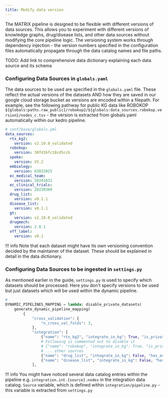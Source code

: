 ```yaml
---
title: Modify data version
---
```


The MATRIX pipeline is designed to be flexible with different versions of data sources. This allows you to experiment with different versions of knowledge graphs, drug/disease lists, and other data sources without modifying the core pipeline logic. The versioning system works through dependency injection - the version numbers specified in the configuration files automatically propagate through the data catalog names and file paths.

TODO: Add link to comprehensive data dictionary explaining each data source and its schema

### Configuring Data Sources in `globals.yaml`

The data sources to be used are specified in the `globals.yaml` file. These reflect the actual versions of the datasets AND how they are saved in our google cloud storage bucket as versions are encoded within a filepath. For example, see the following pathway for public KG data like ROBOKOP `${globals:paths.raw_public}/robokop2/${globals:data_sources.robokop.version}/nodes_c.tsv` - the version is extracted from globals.yaml automatically within our kedro pipeline.
```yaml
# conf/base/globals.yml
data_sources:
  rtx_kg2:
    version: v2.10.0_validated
  robokop:
    version: 30fd1bfc18cd5ccb
  spoke:
    version: V5.2
  embiology:
    version: 03032025
  ec_medical_team:
    version: 20241031
  ec_clinical_trials:
    version: 20230309
  drug_list:
    version: v0.1.1
  disease_list:
    version: v0.1.1
  gt:
    version: v2.10.0_validated
  drugmech:
    version: 2.0.1
  off_label:
    version: v0.1
```
!!! info 
    Note that each dataset might have its own versioning convention decided by the maintainer of the dataset. These should be explained in detail in the data dictionary. 

### Configuring Data Sources to be ingested in `settings.py`

As mentioned earlier in the guide, `settings.py` is used to specify which datasets should be processed. Here you don't specify versions to be used but just datasets which will be used within the dynamic pipeline.

```python 
#
DYNAMIC_PIPELINES_MAPPING = lambda: disable_private_datasets(
    generate_dynamic_pipeline_mapping(
        {
            "cross_validation": {
                "n_cross_val_folds": 3,
            },
            "integration": [
                {"name": "rtx_kg2", "integrate_in_kg": True, "is_private": False},
                # Following is commented out to disable it
                # {"name": "robokop", "integrate_in_kg": True, "is_private": False},
                # ... other sources
                {"name": "drug_list", "integrate_in_kg": False, "has_edges": False},
                {"name": "disease_list", "integrate_in_kg": False, "has_edges": False},
            ],
```

!!! info 
    You might have noticed several data catalog entries within the pipeline e.g. `integration.int.{source}.nodes` in the integration data catalog. `Source` variable, which is defined within `integration/pipeline.py` - this variable is extracted from `settings.py`
